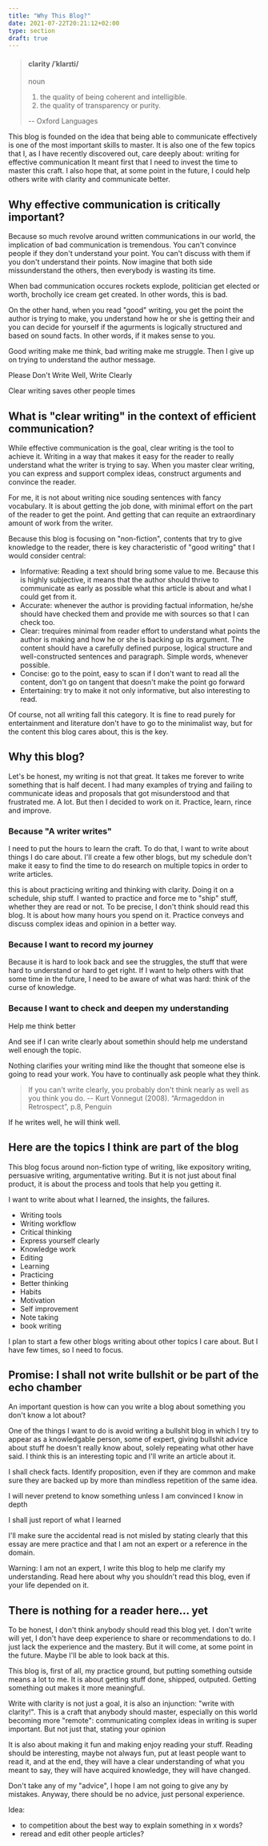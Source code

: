 ```yaml
---
title: "Why This Blog?"
date: 2021-07-22T20:21:12+02:00
type: section
draft: true
---
```


> #### clarity /ˈklarɪti/
> noun
> 1. the quality of being coherent and intelligible.
> 2. the quality of transparency or purity.
> 
> -- Oxford Languages


This blog is founded on the idea that being able to communicate effectively is one of the most important skills to master. It is also one of the few topics that I, as I have recently discovered out, care deeply about: writing for effective communication It meant first that I need to invest the time to master this craft. I also hope that, at some point in the future, I could help others write with clarity and communicate better.


## Why effective communication is critically important?

Because so much revolve around written communications in our world, the implication of bad communication is tremendous. You can't convince people if they don't understand your point. You can't discuss with them if you don't understand their points. Now imagine that both side missunderstand the others, then everybody is wasting its time.

When bad communication occures rockets explode, politician get elected or worth, brocholly ice cream get created. In other words, this is bad.

On the other hand, when you read "good" writing, you get the point the author is trying to make, you understand how he or she is getting their and you can decide for yourself if the agurments is logically structured and based on sound facts. In other words, if it makes sense to you.

Good writing make me think, bad writing make me struggle. Then I give up on trying to understand the author message.

Please Don't Write Well, Write Clearly

Clear writing saves other people times 


## What is "clear writing" in the context of efficient communication?

While effective communication is the goal, clear writing is the tool to achieve it. Writing in a way that makes it easy for the reader to really understand what the writer is trying to say. When you master clear writing, you can express and support complex ideas, construct arguments and convince the reader.

For me, it is not about writing nice souding sentences with fancy vocabulary. It is about getting the job done, with minimal effort on the part of the reader to get the point. And getting that can requite an extraordinary amount of work from the writer.

Because this blog is focusing on "non-fiction", contents that try to give knowledge to the reader, there is key characteristic of "good writing" that I would consider central:

- Informative: Reading a text should bring some value to me. Because this is highly subjective, it means that the author should thrive to communicate as early as possible what this article is about and what I could get from it.
- Accurate: whenever the author is providing factual information, he/she should have checked them and provide me with sources so that I can check too.
- Clear: trequires minimal from reader effort to understand what points the author is making and how he or she is backing up its argument. The content should have a carefully defined purpose, logical structure and well-constructed sentences and paragraph. Simple words, whenever possible.
- Concise: go to the point, easy to scan if I don't want to read all the content, don't go on tangent that doesn't make the point go forward
- Entertaining: try to make it not only informative, but also interesting to read.

Of course, not all writing fall this category. It is fine to read purely for entertainment and literature don't have to go to the minimalist way, but for the content this blog cares about, this is the key.


## Why this blog?

Let's be honest, my writing is not that great. It takes me forever to write something that is half decent. I had many examples of trying and failing to communicate ideas and proposals that got misunderstood and that frustrated me. A lot. But then I decided to work on it. Practice, learn, rince and improve.

### Because "A writer writes"

I need to put the hours to learn the craft. To do that, I want to write about things I do care about. I'll create a few other blogs, but my schedule don't make it easy to find the time to do research on multiple topics in order to write articles.

this is about practicing writing and thinking with clarity. Doing it on a schedule, ship stuff. I wanted to practice and force me to "ship" stuff, whether they are read or not. To be precise, I don't think should read this blog. It is about how many hours you spend on it. Practice conveys and discuss complex ideas and opinion in a better way.


### Because I want to record my journey
Because it is hard to look back and see the struggles, the stuff that were hard to understand or hard to get right. If I want to help others with that some time in the future, I need to be aware of what was hard: think of the curse of knowledge.

### Because I want to check and deepen my understanding

Help me think better

And see if I can write clearly about somethin should help me understand well enough the topic.

Nothing clarifies your writing mind like the thought that someone else is going to read your work. You have to continually ask people what they think.

> If you can't write clearly, you probably don't think nearly as well as you think you do.
> -- Kurt Vonnegut (2008). “Armageddon in Retrospect”, p.8, Penguin

If he writes well, he will think well. 


## Here are the topics I think are part of the blog

This blog focus around non-fiction type of writing, like expository writing, persuasive writing, argumentative writing. But it is not just about final product, it is about the process and tools that help you getting it.

I want to write about what I learned, the insights, the failures.


- Writing tools
- Writing workflow
- Critical thinking
- Express yourself clearly
- Knowledge work
- Editing
- Learning
- Practicing
- Better thinking
- Habits
- Motivation
- Self improvement
- Note taking
- book writing

I plan to start a few other blogs writing about other topics I care about. But I have few times, so I need to focus.


## Promise: I shall not write bullshit or be part of the echo chamber

An important question is how can you write a blog about something you don't know a lot about? 

One of the things I want to do is avoid writing a bullshit blog in which I try to appear as a knowledgable person, some of expert, giving bullshit advice about stuff he doesn't really know about, solely repeating what other have said. I think this is an interesting topic and I'll write an article about it.

I shall check facts. Identify proposition, even if they are common and make sure they are backed up by more than mindless repetition of the same idea.

I will never pretend to know something unless I am convinced I know in depth

I shall just report of what I learned

I'll make sure the accidental read is not misled by stating clearly that this essay are mere practice and that I am not an expert or a reference in the domain.

Warning: I am not an expert, I write this blog to help me clarify my understanding. Read here about why you shouldn't read this blog, even if your life depended on it.


## There is nothing for a reader here... yet

To be honest, I don't think anybody should read this blog yet.  I don't write will yet, I don't have deep experience to share or recommendations to do. I just lack the experience and the mastery. But it will come, at some point in the future. Maybe I'll be able to look back at this. 


This blog is, first of all, my practice ground, but putting something outside means a lot to me. It is about getting stuff done, shipped, outputed. Getting something out makes it more meaningful.

Write with clarity is not just a goal, it is also an injunction: "write with clarity!". This is a craft that anybody should master, especially on this world becoming more "remote": communicating complex ideas in writing is super important. But not just that, stating your opinion


It is also about making it fun and making enjoy reading your stuff. Reading should be interesting, maybe not always fun, put at least people want to read it, and at the end, they will have a clear understanding of what you meant to say, they will have acquired knowledge, they will have changed.

Don't take any of my "advice", I hope I am not going to give any by mistakes. Anyway, there should be no advice, just personal experience.

Idea:
* to competition about the best way to explain something in x words?
* reread and edit other people articles?
